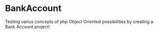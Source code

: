 # BankAccount

Testing varius concepts of php Object Oriented possibilities by creating a Bank Account project!
